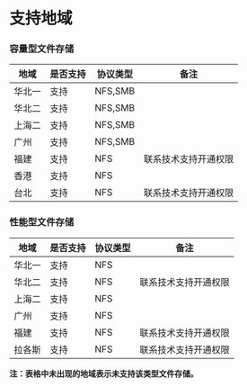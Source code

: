 # 支持地域

### 容量型文件存储

|地域	 |是否支持	 |协议类型	 | 备注 |
|------------ |------------ |------------|-------------|
|华北一	 |支持	 |NFS,SMB	 | |
|华北二	 |支持	 |NFS,SMB	 | |
|上海二	 |支持	 |NFS,SMB	 | |
|广州	 |支持	 |NFS,SMB	 | |
|福建	 |支持	 |NFS	 | 联系技术支持开通权限 |
|香港	 |支持	 |NFS	 | |
|台北	 |支持	 |NFS	 | 联系技术支持开通权限 |

### 性能型文件存储

|地域	  |是否支持	 |协议类型 | 备注 |
|------------ |------------|------------|---------|
|华北一	|支持	 |NFS | |
|华北二	|支持	 |NFS | 联系技术支持开通权限 |
|上海二	|支持	 |NFS | |
|广州	|支持	 |NFS | |
|福建	|支持	 |NFS | 联系技术支持开通权限 |
|拉各斯	|支持	 |NFS | 联系技术支持开通权限 |

**注：表格中未出现的地域表示未支持该类型文件存储。**
